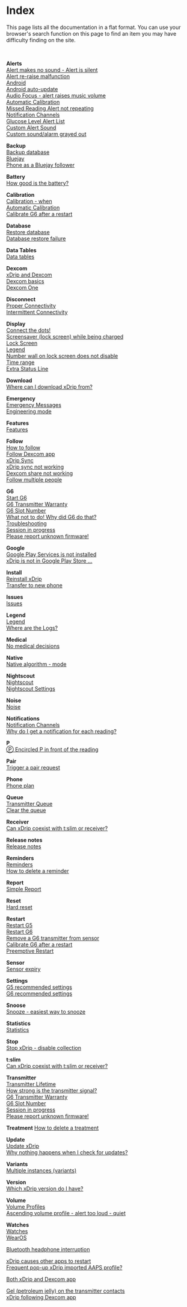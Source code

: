 # Index  
  
This page lists all the documentation in a flat format.  You can use your browser's search function on this page to find an item you may have difficulty finding on the site.    
  
<br/>  
  
**Alerts**  
[Alert makes no sound - Alert is silent](./docs/Silent-alert.md)  
[Alert re-raise malfunction](./docs/Alert-re‐raise-malfunction.md)  
[Android](./docs/Android.md)  
[Android auto-update](./docs/Android-auto-update.md)  
[Audio Focus - alert raises music volume](./docs/AudioFocus.md)  
[Automatic Calibration](./docs/AutoCal.md)  
[Missed Reading Alert not repeating](./docs/MissedSignalAlert.md)  
[Notification Channels](./docs/Notification-channels.md)  
[Glucose Level Alert List](./docs/Glucose-level-alerts.md)  
[Custom Alert Sound](./docs/Custom-Alert-Sound.md)  
[Custom sound/alarm grayed out](./docs/Custom-sound-grayed-out.md)  

**Backup**  
[Backup database](./docs/Backup-Database.md)  
[Bluejay](./docs/Bluejay_page.md)  
[Phone as a Bluejay follower](./docs/Follow_Bluejay.md)  

**Battery**  
[How good is the battery?](./docs/Battery-condition.md)  
  
**Calibration**  
[Calibration - when](./docs/Calibration)  
[Automatic Calibration](./docs/AutoCal.md)  
[Calibrate G6 after a restart](./docs/Calibrate-after-G6Restart.md)  

**Database**  
[Restore database](./docs/Restore-Database.md)  
[Database restore failure](./docs/Database-restore-failure.md)  

**Data Tables**  
[Data tables](./docs/Datatables.md)  

**Dexcom**  
[xDrip and Dexcom](./docs/Dexcom_page.md)  
[Dexcom basics](./docs/Dexcom-Basics.md)  
[Dexcom One](./docs/Dexcom-One.md)  
  
**Disconnect**  
[Proper Connectivity](./docs/Proper-connectivity.md)  
[Intermittent Connectivity](./docs/Intermittent.md)  
  
**Display**  
[Connect the dots!](./docs/Connect-the-dots.md)  
[Screensaver (lock screen) while being charged](./docs/Screensaver.md)  
[Lock Screen](./docs/Lock-screen.md)  
[Legend](./docs/Legend.md)  
[Number wall on lock screen does not disable](./docs/NumberWallDisable.md)  
[Time range](./docs/TimeButtons.md)  
[Extra Status Line](./docs/Extra-status-line.md)  
  
**Download**  
[Where can I download xDrip from?](./docs/Download-xDrip.md)    

**Emergency**  
[Emergency Messages](./docs/Emergency.md)  
[Engineering mode](./docs/Engineering-Mode.md)  

**Features**  
[Features](./docs/Features_page.md)  

**Follow**  
[How to follow](./docs/How-to-follow.md)  
[Follow Dexcom app](./docs/DexcomAppxDrip.md)  
[xDrip Sync](./docs/xDripSync.md)  
[xDrip sync not working](./docs/xDrip-Sync-not-working.md)  
[Dexcom share not working](./docs/Dexcom-share-delta-format-change.md)  
[Follow multiple people](./docs/Variants.md)  
  
**G6**  
[Start G6](./docs/Starting-G6.md)  
[G6 Transmitter Warranty](./docs/G6_Warranty.md)  
[G6 Slot Number](./docs/G6_slot.md)  
[What not to do! Why did G6 do that?](./docs/What-not-to-do.md)  
[Troubleshooting](./docs/Connectivity-troubleshoot.md)  
[Session in progress](./docs/Session-in-progress.md)  
[Please report unknown firmware!](./docs/Report-firmware.md)  

**Google**  
[Google Play Services is not installed](./docs/GooglePlayServices_NotInstalled.md)  
[xDrip is not in Google Play Store ...](./docs/App-store.md)  
  
**Install**  
[Reinstall xDrip](./docs/Reinstall.md)  
[Transfer to new phone](./docs/New-Phone.md)  

**Issues**  
[Issues](./docs/Issues.md)  

**Legend**  
[Legend](./docs/Legend.md)  
[Where are the Logs?](./docs/Logs.md)  
  
**Medical**  
[No medical decisions](./docs/Medical.md)  
  
**Native**  
[Native algorithm - mode](./docs/Native-Algorithm.md)  

**Nightscout**  
[Nightscout](./docs/Nightscout.md)  
[Nightscout Settings](./docs/Nightscout-Settings.md)  

**Noise**  
[Noise](./docs/Noise.md)  
  
**Notifications**  
[Notification Channels](./docs/Notification-channels.md)  
[Why do I get a notification for each reading?](./docs/Frequent_notifications.md)  
  
**P**  
[&#x24c5; Encircled P in front of the reading](./docs/P_in_Circle.md)  

**Pair**  
[Trigger a pair request](./docs/MissedPairRequest.md)  
  
**Phone**  
[Phone plan](./docs/Smartphone-Requirements.md)  
  
**Queue**  
[Transmitter Queue](./docs/Transmitter-Queue.md)  
[Clear the queue](./docs/Clear-queue.md)  
  
**Receiver**  
[Can xDrip coexist with t:slim or receiver?](./docs/Receiver-or-t:slim-and-xDrip.md)  

**Release notes**  
[Release notes](./docs/ReleaseNotes.md)  

**Reminders**  
[Reminders](./docs/Reminders.md)  
[How to delete a reminder](./docs/Delete-Reminder.md)  

**Report**  
[Simple Report](./docs/Report.md)  

**Reset**  
[Hard reset](./docs/Hard-Reset.md)  
  
**Restart**  
[Restart G5](./docs/Restart-G5-sensor.md)  
[Restart G6](./docs/Restart-G6-sensor.md)  
[Remove a G6 transmitter from sensor](./docs/Remove-transmitter.md)  
[Calibrate G6 after a restart](./docs/Calibrate-after-G6Restart.md)  
[Preemptive Restart](./docs/Preemptive-Restart.md)  

**Sensor**  
[Sensor expiry](./docs/Sensor-Expiry.md)  

**Settings**  
[G5 recommended settings](./docs/G5-Recommended-Settings.md)  
[G6 recommended settings](./docs/G6-Recommended-Settings.md)  

**Snoose**  
[Snooze - easiest way to snooze](./docs/Snooze.md)  

**Statistics**  
[Statistics](./docs/Statistics.md)  

**Stop**  
[Stop xDrip - disable collection](./docs/Stop-xDrip.md)  
  
**t:slim**  
[Can xDrip coexist with t:slim or receiver?](./docs/Receiver-or-t:slim-and-xDrip.md)  
  
**Transmitter**  
[Transmitter Lifetime](./docs/Transmitter-lifetime.md)  
[How strong is the transmitter signal?](./docs/Bluetooth-Scanner.md)  
[G6 Transmitter Warranty](./docs/G6_Warranty.md)  
[G6 Slot Number](./docs/G6_slot.md)  
[Session in progress](./docs/Session-in-progress.md)  
[Please report unknown firmware!](./docs/Report-firmware.md)  
  
**Treatment** 
[How to delete a treatment](./docs/Delete_Treatment.md)  

**Update**  
[Update xDrip](./docs/Updates.md)  
[Why nothing happens when I check for updates?](./docs/NoUpdate.md)  
  
**Variants**  
[Multiple instances (variants)](./docs/Variants.md)  
  
**Version**  
[Which xDrip version do I have?](./docs/xDrip-Version.md)  
  
**Volume**  
[Volume Profiles](./docs/Volume-profiles.md)  
[Ascending volume profile - alert too loud - quiet](./docs/Ascending-volume-profile.md)  
  
**Watches**  
[Watches](./docs/Watches.md)  
[WearOS](./docs/WearOS-Instructions.md)  
  
[Bluetooth headphone interruption](./docs/Bluetooth-headphone-interruption.md)  

[xDrip causes other apps to restart](./docs/RestartingApps.md)  
[Frequent pop-up xDrip imported AAPS profile?](./docs/AAPS_ProfileImportNotification.md)  

[Both xDrip and Dexcom app](./docs/xDrip-and-Dexcom-app.md)  

[Gel (petroleum jelly) on the transmitter contacts](./docs/Dielectric-Grease-in-Dexcom-G6-Sensor.md)  
[xDrip following Dexcom app](./docs/DexcomAppxDrip.md)  

